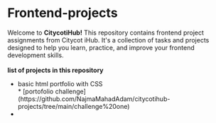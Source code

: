# Frontend-projects
Welcome to **CitycotiHub!** This repository contains frontend project assignments from Citycot iHub. It's a collection of tasks and projects designed to help you learn, practice, and improve your frontend development skills.<br>
<br>
**list of projects in this repository**

<ul>
  <li>basic html portfolio with CSS</li>
 * [portofolio challenge](https://github.com/NajmaMahadAdam/citycotihub-projects/tree/main/challenge%20one)</li>
  <li></li>
</ul>
